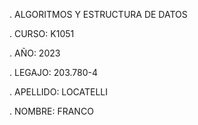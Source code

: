 . ALGORITMOS Y ESTRUCTURA DE DATOS 

. CURSO: K1051

. AÑO: 2023

. LEGAJO: 203.780-4

. APELLIDO: LOCATELLI 

. NOMBRE: FRANCO 
